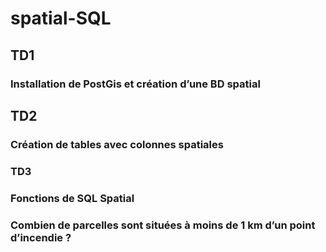 # spatial-SQL
## TD1
### Installation de PostGis et création d’une BD spatial
## TD2
### Création de tables avec colonnes spatiales
### TD3
### Fonctions de SQL Spatial
### Combien de parcelles sont situées à moins de 1 km d’un point d’incendie ?
